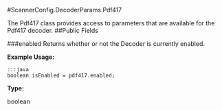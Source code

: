 #ScannerConfig.DecoderParams.Pdf417

The Pdf417 class provides access to parameters that are available for the Pdf417 decoder.
##Public Fields

###enabled
Returns whether or not the Decoder is currently enabled.

**Example Usage:**

    :::java
    boolean isEnabled = pdf417.enabled;


**Type:**

boolean

